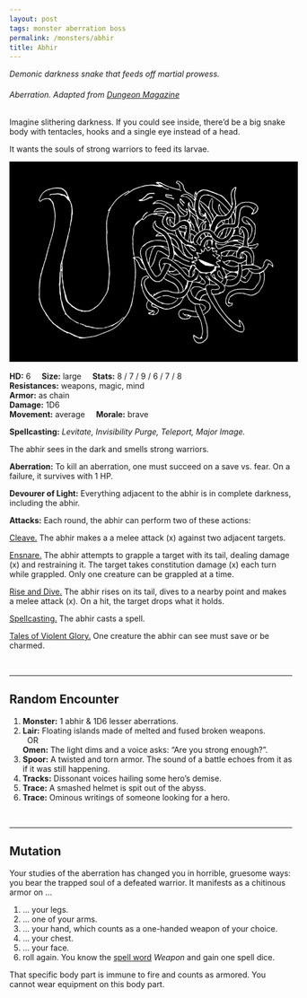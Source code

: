 ```yaml
---
layout: post
tags: monster aberration boss
permalink: /monsters/abhir
title: Abhir
---
```


*Demonic darkness snake that feeds off martial prowess.*

###### Aberration. Adapted from [Dungeon Magazine](https://annarchive.com/files/Dungeon%20Magazine%20%23023.pdf)

Imagine slithering darkness. If you could see inside, there’d be a big snake body with tentacles, hooks and a single eye instead of a head.

It wants the souls of strong warriors to feed its larvae. <br>

<img src="/images/Abhir.png" alt="Abhir" style="border:5px solid black">

**HD:** 6  &nbsp; &nbsp;  **Size:** large &nbsp; &nbsp; **Stats:** 8 / 7 / 9 / 6 / 7 / 8 <br>
**Resistances:** weapons, magic, mind <br>
**Armor:** as chain <br>
**Damage:** 1D6 <br>
**Movement:** average &nbsp; &nbsp; **Morale:** brave <br>

**Spellcasting:** *Levitate, Invisibility Purge, Teleport, Major Image.*

The abhir sees in the dark and smells strong warriors. 

**Aberration:** To kill an aberration, one must succeed on a save vs. fear. On a failure, it survives with 1 HP.

**Devourer of Light:** Everything adjacent to the abhir is in complete darkness, including the abhir.

**Attacks:** Each round, the abhir can perform two of these actions:

<ins>Cleave.</ins> The abhir makes a a melee attack (x) against two adjacent targets.

<ins>Ensnare.</ins> The abhir attempts to grapple a target with its tail, dealing damage (x) and restraining it. The target takes constitution damage (x) each turn while grappled. Only one creature can be grappled at a time.

<ins>Rise and Dive.</ins> The abhir rises on its tail, dives to a nearby point and makes a melee attack (x). On a hit, the target drops what it holds.

<ins>Spellcasting.</ins> The abhir casts a spell.

<ins>Tales of Violent Glory.</ins> One creature the abhir can see must save or be charmed.

<br>

---

## Random Encounter

1. **Monster:** 1 abhir & 1D6 lesser aberrations.
1. **Lair:** Floating islands made of melted and fused broken weapons. <br>	&nbsp; OR <br>	**Omen:** The light dims and a voice asks: “Are you strong enough?”.
1. **Spoor:** A twisted and torn armor. The sound of a battle echoes from it as if it was still happening.
1. **Tracks:** Dissonant voices hailing some hero’s demise.
1. **Trace:** A smashed helmet is spit out of the abyss.
1. **Trace:** Ominous writings of someone looking for a hero.

<br>

---

## Mutation

Your studies of the aberration has changed you in horrible, gruesome ways: you bear the trapped soul of a defeated warrior. It manifests as a chitinous armor on ...

1. ... your legs. 
1. ... one of your arms. 
1. ... your hand, which counts as a one-handed weapon of your choice.
1. ... your chest.
1. ... your face.
1. roll again. You know the [spell word](https://saltygoo.github.io/class/magic-user#spell-words) *Weapon* and gain one spell dice.

That specific body part is immune to fire and counts as armored. You cannot wear equipment on this body part.


